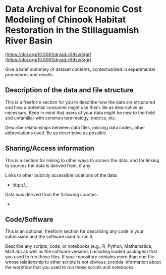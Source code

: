 # Data Archival for Economic Cost Modeling of Chinook Habitat Restoration in the Stillaguamish River Basin

[https://doi.org/10.5061/dryad.c59zw3rgr](https://doi.org/10.5061/dryad.c59zw3rgr)

Give a brief summary of dataset contents, contextualized in experimental procedures and results.

## Description of the data and file structure

This is a freeform section for you to describe how the data are structured and how a potential consumer might use them. Be as descriptive as necessary. Keep in mind that users of your data might be new to the field and unfamiliar with common terminology, metrics, etc.

Describe relationships between data files, missing data codes, other abbreviations used. Be as descriptive as possible.

## Sharing/Access information

This is a section for linking to other ways to access the data, and for linking to sources the data is derived from, if any.

Links to other publicly accessible locations of the data:

*   [http://...](http://...)

Data was derived from the following sources:

*

## Code/Software

This is an optional, freeform section for describing any code in your submission and the software used to run it.

Describe any scripts, code, or notebooks (e.g., R, Python, Mathematica, MatLab) as well as the software versions (including loaded packages) that you used to run those files. If your repository contains more than one file whose relationship to other scripts is not obvious, provide information about the workflow that you used to run those scripts and notebooks.
